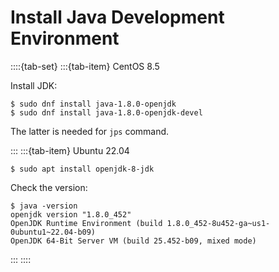 # Install Java Development Environment

::::{tab-set}
:::{tab-item} CentOS 8.5

Install JDK:

```console
$ sudo dnf install java-1.8.0-openjdk
$ sudo dnf install java-1.8.0-openjdk-devel
```

The latter is needed for `jps` command.

:::
:::{tab-item} Ubuntu 22.04

```console
$ sudo apt install openjdk-8-jdk
```

Check the version:

```console
$ java -version
openjdk version "1.8.0_452"
OpenJDK Runtime Environment (build 1.8.0_452-8u452-ga~us1-0ubuntu1~22.04-b09)
OpenJDK 64-Bit Server VM (build 25.452-b09, mixed mode)
```

:::
::::
